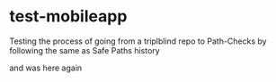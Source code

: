 # test-mobileapp
Testing the process of going from a triplblind repo to Path-Checks by following the same as Safe Paths history


and was here again